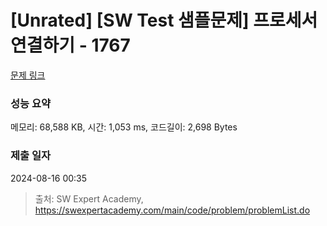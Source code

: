 # [Unrated] [SW Test 샘플문제] 프로세서 연결하기 - 1767 

[문제 링크](https://swexpertacademy.com/main/code/problem/problemDetail.do?contestProbId=AV4suNtaXFEDFAUf) 

### 성능 요약

메모리: 68,588 KB, 시간: 1,053 ms, 코드길이: 2,698 Bytes

### 제출 일자

2024-08-16 00:35



> 출처: SW Expert Academy, https://swexpertacademy.com/main/code/problem/problemList.do